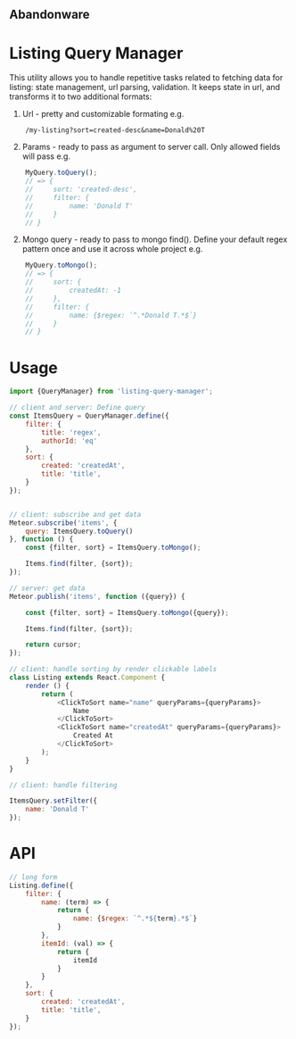 ## Abandonware


# Listing Query Manager
This utility allows you to handle repetitive tasks related to fetching data for listing: state management, url parsing, validation. It keeps state in url, and transforms it to two additional formats:

1. Url - pretty and customizable formating
e.g.
```
    /my-listing?sort=created-desc&name=Donald%20T
```

2. Params - ready to pass as argument to server call. Only allowed fields will pass
e.g.
```javascript
    MyQuery.toQuery();
    // => {
    //     sort: 'created-desc',
    //     filter: {
    //         name: 'Donald T'
    //     }
    // }
```

2. Mongo query - ready to pass to mongo find(). Define your default regex pattern once and use it across whole project e.g.
```javascript
    MyQuery.toMongo();
    // => {
    //     sort: {
    //         createdAt: -1
    //     },
    //     filter: {
    //         name: {$regex: `^.*Donald T.*$`}
    //     }
    // }
```

# Usage
```javascript
import {QueryManager} from 'listing-query-manager';

// client and server: Define query
const ItemsQuery = QueryManager.define({
    filter: {
        title: 'regex',
        authorId: 'eq'
    },
    sort: {
        created: 'createdAt',
        title: 'title',
    }
});


// client: subscribe and get data
Meteor.subscribe('items', {
    query: ItemsQuery.toQuery()
}, function () {
    const {filter, sort} = ItemsQuery.toMongo();

    Items.find(filter, {sort});
});

// server: get data
Meteor.publish('items', function ({query}) {

    const {filter, sort} = ItemsQuery.toMongo({query});

    Items.find(filter, {sort});

    return cursor;
});

// client: handle sorting by render clickable labels
class Listing extends React.Component {
    render () {
        return (
            <ClickToSort name="name" queryParams={queryParams}>
                Name
            </ClickToSort>
            <ClickToSort name="createdAt" queryParams={queryParams}>
                Created At
            </ClickToSort>
        );
    }
}

// client: handle filtering

ItemsQuery.setFilter({
    name: 'Donald T'
});

```

# API
```javascript
// long form
Listing.define({
    filter: {
        name: (term) => {
            return {
                name: {$regex: `^.*${term}.*$`}
            }
        },
        itemId: (val) => {
            return {
                itemId
            }
        }
    },
    sort: {
        created: 'createdAt',
        title: 'title',
    }
});
```
